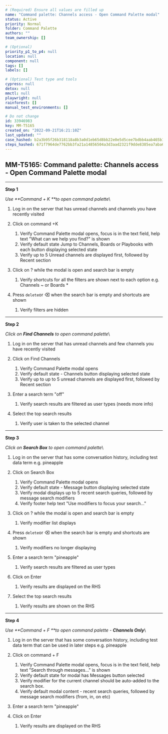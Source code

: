 ```yaml
---
# (Required) Ensure all values are filled up
name: "Command palette: Channels access - Open Command Palette modal"
status: Active
priority: Normal
folder: Command Palette
authors: ""
team_ownership: []

# (Optional)
priority_p1_to_p4: null
location: null
component: null
tags: []
labels: []

# (Optional) Test type and tools
cypress: null
detox: null
mmctl: null
playwright: null
rainforest: []
manual_test_environments: []

# Do not change
id: 33946983
key: MM-T5165
created_on: "2022-09-21T16:21:10Z"
last_updated: ""
case_hashed: b2a3b95f26b318118a8b3a0d1eb65d8bb22e0e5d5cee7bdbb4aab465b19f0d3b539ca70e584dede6ea312864eebad6af
steps_hashed: 671f7964de7762bb3fa21a14856504a3d3aad2321f9dde8385ea7aba6e79c678d5e4b13229e058ddfefc4fca84e69d2b
---
```


<!-- (Auto-generated) Based on frontmatter's "key" and "name" -->

## MM-T5165: Command palette: Channels access - Open Command Palette modal

---

**Step 1**

_Use \*\*Command + K \*\*to open command palette_\\

1. Log in on the server that has unread channels and channels you have recently visited

2. Click on command +K

   1. Verify Command Palette modal opens, focus is in the text field, help text "What can we help you find?" is shown
   2. Verify default state Jump to Channels, Boards or Playbooks with each button displaying selected state
   3. Verify up to 5 Unread channels are displayed first, followed by Recent section

3. Click on ? while the modal is open and search bar is empty

   1. Verify shortcuts for all the filters are shown next to each option e.g. Channels \~ or Boards \*

4. Press `delete`or ⌫ when the search bar is empty and shortcuts are shown

   1. Verify filters are hidden

---

**Step 2**

_Click on **Find Channels** to open command palette_\\

1. Log in on the server that has unread channels and few channels you have recently visited

2. Click on Find Channels

   1. Verify Command Palette modal opens
   2. Verify default state - Channels button displaying selected state
   3. Verify up to up to 5 unread channels are displayed first, followed by Recent section

3. Enter a search term "off"

   1. Verify search results are filtered as user types (needs more info)

4. Select the top search results

   1. Verify user is taken to the selected channel

---

**Step 3**

_Click on **Search Box** to open command palette_\\

1. Log in on the server that has some conversation history, including test data term e.g. pineapple

2. Click on Search Box

   1. Verify Command Palette modal opens
   2. Verify default state - Message button displaying selected state
   3. Verify modal displays up to 5 recent search queries, followed by message search modifiers
   4. Verify footer help text "Use modifiers to focus your search..."

3. Click on ? while the modal is open and search bar is empty

   1. Verify modifier list displays

4. Press `delete`or ⌫ when the search bar is empty and shortcuts are shown

   1. Verify modifiers no longer displaying

5. Enter a search term "pineapple"

   1. Verify search results are filtered as user types

6. Click on Enter

   1. Verify results are displayed on the RHS

7. Select the top search results

   1. Verify results are shown on the RHS

---

**Step 4**

_Use \*\*Command + F \*\*to open command palette - **Channels Only**_\\

1. Log in on the server that has some conversation history, including test data term that can be used in later steps e.g. pineapple

2. Click on command + F

   1. Verify Command Palette modal opens, focus is in the text field, help text "Search through messages..." is shown
   2. Verify default state for modal has Messages button selected
   3. Verify modifier for the current channel should be auto-added to the search box.
   4. Verify default modal content - recent search queries, followed by message search modifiers (from, in, on etc)

3. Enter a search term "pineapple"

4. Click on Enter

   1. Verify results are displayed on the RHS
